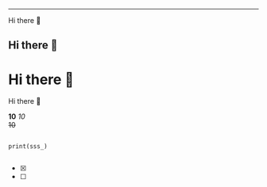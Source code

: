 ---
Hi there 👋

## Hi there 👋

# Hi there 👋

Hi there 👋

**10**
*10*<br>
~~10~~
```

print(sss_)


```



- [x] 
- [ ]
